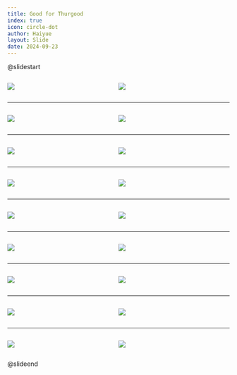 ```yaml
---
title: Good for Thurgood
index: true
icon: circle-dot
author: Haiyue
layout: Slide
date: 2024-09-23
---
```

 
@slidestart

<div style="display:flex">
<div style="flex:1">

![](/reading/english/Level-K/Good%20for%20Thurgood/001.webp)
</div>
<div style="flex:1">

![](/reading/english/Level-K/Good%20for%20Thurgood/002.webp)
</div>
</div>

---

<div style="display:flex">
<div style="flex:1">

![](/reading/english/Level-K/Good%20for%20Thurgood/003.webp)
</div>
<div style="flex:1">

![](/reading/english/Level-K/Good%20for%20Thurgood/004.webp)
</div>
</div>

---

<div style="display:flex">
<div style="flex:1">

![](/reading/english/Level-K/Good%20for%20Thurgood/005.webp)
</div>
<div style="flex:1">

![](/reading/english/Level-K/Good%20for%20Thurgood/006.webp)
</div>
</div>

---

<div style="display:flex">
<div style="flex:1">

![](/reading/english/Level-K/Good%20for%20Thurgood/007.webp)
</div>
<div style="flex:1">

![](/reading/english/Level-K/Good%20for%20Thurgood/008.webp)
</div>
</div>

---

<div style="display:flex">
<div style="flex:1">

![](/reading/english/Level-K/Good%20for%20Thurgood/009.webp)
</div>
<div style="flex:1">

![](/reading/english/Level-K/Good%20for%20Thurgood/010.webp)
</div>
</div>

---

<div style="display:flex">
<div style="flex:1">

![](/reading/english/Level-K/Good%20for%20Thurgood/011.webp)
</div>
<div style="flex:1">

![](/reading/english/Level-K/Good%20for%20Thurgood/012.webp)
</div>
</div>

---

<div style="display:flex">
<div style="flex:1">

![](/reading/english/Level-K/Good%20for%20Thurgood/013.webp)
</div>
<div style="flex:1">

![](/reading/english/Level-K/Good%20for%20Thurgood/014.webp)
</div>
</div>

---

<div style="display:flex">
<div style="flex:1">

![](/reading/english/Level-K/Good%20for%20Thurgood/015.webp)
</div>
<div style="flex:1">

![](/reading/english/Level-K/Good%20for%20Thurgood/016.webp)
</div>
</div>

---

<div style="display:flex">
<div style="flex:1">

![](/reading/english/Level-K/Good%20for%20Thurgood/017.webp)
</div>
<div style="flex:1">

![](/reading/english/Level-K/Good%20for%20Thurgood/018.webp)
</div>
</div>

@slideend